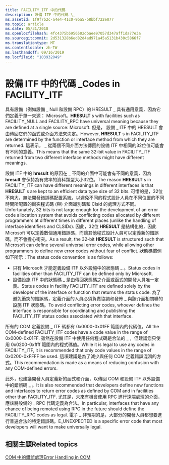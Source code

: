 ```yaml
---
title: FACILITY_ITF 中的代碼
description: 設備 ITF 中的代碼 \_
ms.assetid: 1f9f7b2c-a4e4-41c0-9ba5-b8bbf722e077
ms.topic: article
ms.date: 05/31/2018
ms.openlocfilehash: 4fc4375b5956502dbaee97057d347aff1da77e3a
ms.sourcegitcommit: 2d531328b6ed82d4ad971a45a5131b430c5866f7
ms.translationtype: MT
ms.contentlocale: zh-TW
ms.lasthandoff: 09/16/2019
ms.locfileid: "103932049"
---
```

# <a name="codes-in-facility_itf"></a><span data-ttu-id="3b182-103">設備 ITF 中的代碼 \_</span><span class="sxs-lookup"><span data-stu-id="3b182-103">Codes in FACILITY\_ITF</span></span>

<span data-ttu-id="3b182-104">具有設備（例如設備 \_ Null 和設備 RPC）的 HRESULT \_ 具有通用意義，因為它們定義于單一來源： Microsoft。</span><span class="sxs-lookup"><span data-stu-id="3b182-104">**HRESULT** s with facilities such as FACILITY\_NULL and FACILITY\_RPC have universal meaning because they are defined at a single source: Microsoft.</span></span> <span data-ttu-id="3b182-105">但是， 設備 \_ ITF 中的 HRESULT 會由傳回它們的函式或介面方法來決定。</span><span class="sxs-lookup"><span data-stu-id="3b182-105">However, **HRESULT** s in FACILITY\_ITF are determined by the function or interface method from which they are returned.</span></span> <span data-ttu-id="3b182-106">這表示， \_ 從兩個不同介面方法傳回的設備 ITF 中相同的32位值可能會有不同的意義。</span><span class="sxs-lookup"><span data-stu-id="3b182-106">This means that the same 32-bit value in FACILITY\_ITF returned from two different interface methods might have different meanings.</span></span>

<span data-ttu-id="3b182-107">設備 ITF 中的 **hresult** 的原因在 \_ 不同的介面中可能會有不同的意義，因為 **hresult** 會保持為有效率的資料類型大小32位。</span><span class="sxs-lookup"><span data-stu-id="3b182-107">The reason **HRESULT** s in FACILITY\_ITF can have different meanings in different interfaces is that **HRESULT** s are kept to an efficient data type size of 32 bits.</span></span> <span data-ttu-id="3b182-108">可惜的是，32位不夠大，無法開發錯誤碼配置系統，以避免不同的程式設計人員在不同位置的不同時間所配置的衝突程式碼 (與) 介面識別碼和 Clsid 的處理方式不同。</span><span class="sxs-lookup"><span data-stu-id="3b182-108">Unfortunately, 32 bits is not large enough for the development of an error code allocation system that avoids conflicting codes allocated by different programmers at different times in different places (unlike the handling of interface identifiers and CLSIDs).</span></span> <span data-ttu-id="3b182-109">因此，32位 **HRESULT** 是結構化的，因此 Microsoft 可以定義數個通用錯誤碼，而讓其他程式設計人員可以定義新的錯誤碼，而不會擔心衝突。</span><span class="sxs-lookup"><span data-stu-id="3b182-109">As a result, the 32-bit **HRESULT** is structured such that Microsoft can define several universal error codes, while allowing other programmers to define new error codes without fear of conflict.</span></span> <span data-ttu-id="3b182-110">狀態碼慣例如下所示：</span><span class="sxs-lookup"><span data-stu-id="3b182-110">The status code convention is as follows:</span></span>

-   <span data-ttu-id="3b182-111">只有 Microsoft 才能定義設備 ITF 以外設施中的狀態碼 \_ 。</span><span class="sxs-lookup"><span data-stu-id="3b182-111">Status codes in facilities other than FACILITY\_ITF can be defined only by Microsoft.</span></span>
-   <span data-ttu-id="3b182-112">設備設施 ITF 中的狀態碼 \_ 是由傳回狀態碼之介面或函式的開發人員唯一定義。</span><span class="sxs-lookup"><span data-stu-id="3b182-112">Status codes in facility FACILITY\_ITF are defined solely by the developer of the interface or function that returns the status code.</span></span> <span data-ttu-id="3b182-113">為了避免衝突的錯誤碼，定義介面的人員必須負責協調和發佈 \_ 與該介面相關聯的設施 ITF 狀態碼。</span><span class="sxs-lookup"><span data-stu-id="3b182-113">To avoid conflicting error codes, whoever defines the interface is responsible for coordinating and publishing the FACILITY\_ITF status codes associated with that interface.</span></span>

<span data-ttu-id="3b182-114">所有的 COM 定義設備 \_ ITF 碼都有 0x0000-0x01FF 範圍內的代碼值。</span><span class="sxs-lookup"><span data-stu-id="3b182-114">All the COM-defined FACILITY\_ITF codes have a code value in the range of 0x0000-0x01FF.</span></span> <span data-ttu-id="3b182-115">雖然在設備 ITF 中使用任何程式碼是合法的 \_ ，但建議您只使用 0x0200-0xffff 範圍內的程式碼值。</span><span class="sxs-lookup"><span data-stu-id="3b182-115">While it is legal to use any codes in FACILITY\_ITF, it is recommended that only code values in the range of 0x0200-0xFFFF be used.</span></span> <span data-ttu-id="3b182-116">這項建議是為了減少與任何 COM 定義錯誤混淆的方式。</span><span class="sxs-lookup"><span data-stu-id="3b182-116">This recommendation is made as a means of reducing confusion with any COM-defined errors.</span></span>

<span data-ttu-id="3b182-117">此外，也建議開發人員定義新的函式和介面，以傳回 COM 和設備 ITF 以外設備中的錯誤碼 \_ 。</span><span class="sxs-lookup"><span data-stu-id="3b182-117">It is also recommended that developers define new functions and interfaces to return error codes as defined by COM and in facilities other than FACILITY\_ITF.</span></span> <span data-ttu-id="3b182-118">尤其是，未來有機會使用 RPC 進行遠端處理的介面，應該將設備的 \_ RPC 代碼定義為合法。</span><span class="sxs-lookup"><span data-stu-id="3b182-118">In particular, interfaces that have any chance of being remoted using RPC in the future should define the FACILITY\_RPC codes as legal.</span></span> <span data-ttu-id="3b182-119">電子 \_ 非預期的是，大部分的開發人員都想要進行普遍合法的特定錯誤碼。</span><span class="sxs-lookup"><span data-stu-id="3b182-119">E\_UNEXPECTED is a specific error code that most developers will want to make universally legal.</span></span>

## <a name="related-topics"></a><span data-ttu-id="3b182-120">相關主題</span><span class="sxs-lookup"><span data-stu-id="3b182-120">Related topics</span></span>

<dl> <dt>

[<span data-ttu-id="3b182-121">COM 中的錯誤處理</span><span class="sxs-lookup"><span data-stu-id="3b182-121">Error Handling in COM</span></span>](error-handling-in-com.md)
</dt> </dl>

 

 




